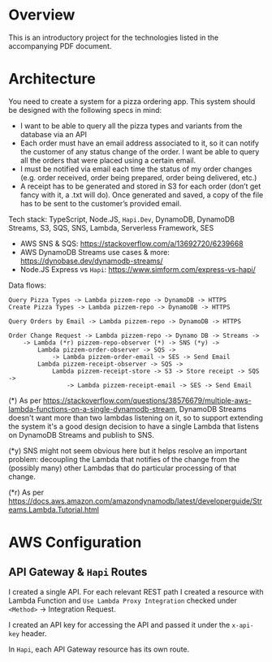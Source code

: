 # Overview

This is an introductory project for the technologies listed in the accompanying PDF document.

# Architecture

You need to create a system for a pizza ordering app. This system should be designed with the following specs in mind:

- I want to be able to query all the pizza types and variants from the database via an API
- Each order must have an email address associated to it, so it can notify the customer of any status change of the order. I want be able to query all the orders that were placed using a certain email.
- I must be notified via email each time the status of my order changes (e.g. order received, order being prepared, order being delivered, etc.)
- A receipt has to be generated and stored in S3 for each order (don’t get fancy with it, a .txt will do). Once generated and saved, a copy of the file has to be sent to the customer’s provided email.

Tech stack: TypeScript, Node.JS, `Hapi.Dev`, DynamoDB, DynamoDB Streams, S3, SQS, SNS, Lambda, Serverless Framework, SES

- AWS SNS & SQS: https://stackoverflow.com/a/13692720/6239668
- AWS DynamoDB Streams use cases & more: https://dynobase.dev/dynamodb-streams/
- Node.JS Express vs `Hapi`: https://www.simform.com/express-vs-hapi/

Data flows:

```
Query Pizza Types -> Lambda pizzem-repo -> DynamoDB -> HTTPS
Create Pizza Types -> Lambda pizzem-repo -> DynamoDB -> HTTPS

Query Orders by Email -> Lambda pizzem-repo -> DynamoDB -> HTTPS

Order Change Request -> Lambda pizzem-repo -> Dynamo DB -> Streams ->
	-> Lambda (*r) pizzem-repo-observer (*) -> SNS (*y) ->
		Lambda pizzem-order-observer -> SQS ->
			-> Lambda pizzem-order-email -> SES -> Send Email
		Lambda pizzem-receipt-observer -> SQS -> 
			Lambda pizzem-receipt-store -> S3 -> Store receipt -> SQS -> 
				-> Lambda pizzem-receipt-email -> SES -> Send Email
```

(*) As per https://stackoverflow.com/questions/38576679/multiple-aws-lambda-functions-on-a-single-dynamodb-stream, DynamoDB Streams doesn't want more than two lambdas listening on it, so to support extending the system it's a good design decision to have a single Lambda that listens on DynamoDB Streams and publish to SNS.

(*y) SNS might not seem obvious here but it helps resolve an important problem: decoupling the Lambda that notifies of the change from the (possibly many) other Lambdas that do particular processing of that change.

(*r) As per https://docs.aws.amazon.com/amazondynamodb/latest/developerguide/Streams.Lambda.Tutorial.html

# AWS Configuration

## API Gateway & `Hapi` Routes

I created a single API.  For each relevant REST path I created a resource with Lambda Function and `Use Lambda Proxy Integration` checked under `<Method>` -> Integration Request.

I created an API key for accessing the API and passed it under the `x-api-key` header.

In `Hapi`, each API Gateway resource has its own route.
